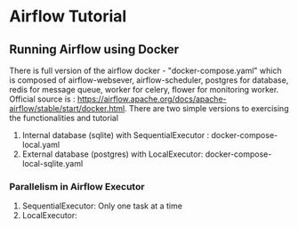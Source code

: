# Airflow Tutorial


## Running Airflow using Docker
There is full version of the airflow docker - "docker-compose.yaml" which is composed of airflow-websever, airflow-scheduler, postgres for database, redis for message queue, worker for celery, flower for monitoring worker. Official source is : https://airflow.apache.org/docs/apache-airflow/stable/start/docker.html.
There are two simple versions to exercising the functionalities and tutorial
1. Internal database (sqlite) with SequentialExecutor : docker-compose-local.yaml
2. External database (postgres) with LocalExecutor: docker-compose-local-sqlite.yaml

### Parallelism in Airflow Executor
1. SequentialExecutor: Only one task at a time 
2. LocalExecutor: 
